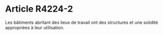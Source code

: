 # Article R4224-2

  
Les bâtiments abritant des lieux de travail ont des structures et une solidité appropriées à leur utilisation.